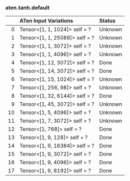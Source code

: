 ### aten.tanh.default
|    | ATen Input Variations          | Status   |
|---:|:-------------------------------|:---------|
|  0 | Tensor<[1, 1, 1024]> self = ?  | Unknown  |
|  1 | Tensor<[1, 1, 25088]> self = ? | Unknown  |
|  2 | Tensor<[1, 1, 3072]> self = ?  | Unknown  |
|  3 | Tensor<[1, 1, 4096]> self = ?  | Unknown  |
|  4 | Tensor<[1, 12, 3072]> self = ? | Done     |
|  5 | Tensor<[1, 14, 3072]> self = ? | Done     |
|  6 | Tensor<[1, 15, 1024]> self = ? | Unknown  |
|  7 | Tensor<[1, 256, 98]> self = ?  | Unknown  |
|  8 | Tensor<[1, 32, 6144]> self = ? | Done     |
|  9 | Tensor<[1, 45, 3072]> self = ? | Unknown  |
| 10 | Tensor<[1, 5, 4096]> self = ?  | Unknown  |
| 11 | Tensor<[1, 7, 3072]> self = ?  | Unknown  |
| 12 | Tensor<[1, 768]> self = ?      | Done     |
| 13 | Tensor<[1, 9, 128]> self = ?   | Done     |
| 14 | Tensor<[1, 9, 16384]> self = ? | Done     |
| 15 | Tensor<[1, 9, 3072]> self = ?  | Done     |
| 16 | Tensor<[1, 9, 4096]> self = ?  | Done     |
| 17 | Tensor<[1, 9, 8192]> self = ?  | Done     |

